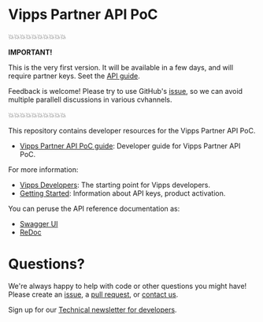 # Vipps Partner API PoC

💥💥💥💥💥💥💥💥💥💥

**IMPORTANT!**

This is the very first version.
It will be available in a few days, and will require partner keys.
Seet the
[API guide](vipps-partner-api.md).

Feedback is welcome!
Please try to use GitHub's
[issue](https://github.com/vippsas/vipps-partner-api/issues),
so we can avoid multiple parallell discussions in various cvhannels.

💥💥💥💥💥💥💥💥💥💥

This repository contains developer resources for the Vipps Partner API PoC.

* [Vipps Partner API PoC guide](vipps-partner-api-poc.md): Developer guide for Vipps Partner API PoC.

For more information:
* [Vipps Developers](https://github.com/vippsas/vipps-developers): The starting point for Vipps developers.
* [Getting Started](https://github.com/vippsas/vipps-developers/blob/master/vipps-getting-started.md): Information about API keys, product activation.

You can peruse the API reference documentation as:
* [Swagger UI](https://vippsas.github.io/vipps-partner-api/)
* [ReDoc](https://vippsas.github.io/vipps-partner-api/redoc.html)

# Questions?

We're always happy to help with code or other questions you might have!
Please create an [issue](https://github.com/vippsas/vipps-partner-api/issues),
a [pull request](https://github.com/vippsas/vipps-partner-api/pulls),
or [contact us](https://github.com/vippsas/vipps-developers/blob/master/contact.md).

Sign up for our [Technical newsletter for developers](https://github.com/vippsas/vipps-developers/tree/master/newsletters).

